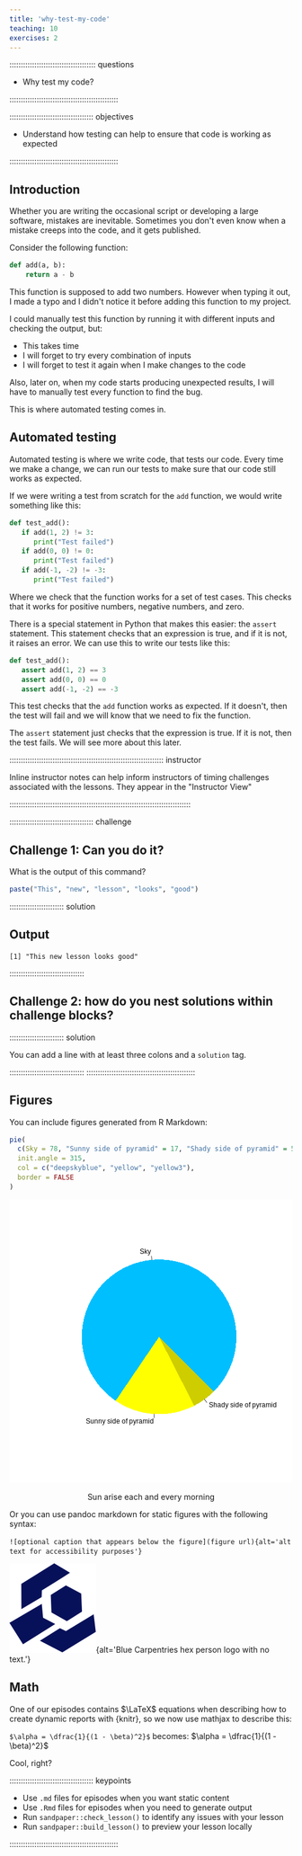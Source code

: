```yaml
---
title: 'why-test-my-code'
teaching: 10
exercises: 2
---
```


:::::::::::::::::::::::::::::::::::::: questions 

- Why test my code?

::::::::::::::::::::::::::::::::::::::::::::::::

::::::::::::::::::::::::::::::::::::: objectives

- Understand how testing can help to ensure that code is working as expected

::::::::::::::::::::::::::::::::::::::::::::::::

## Introduction

Whether you are writing the occasional script or developing a large software, mistakes are inevitable. Sometimes you don't even know when a mistake creeps into the code, and it gets published. 

Consider the following function:

```python
def add(a, b):
    return a - b
```

This function is supposed to add two numbers. However when typing it out, I made a typo and I didn't notice it before adding this function to my project.

I could manually test this function by running it with different inputs and checking the output, but:

- This takes time
- I will forget to try every combination of inputs
- I will forget to test it again when I make changes to the code

Also, later on, when my code starts producing unexpected results, I will have to manually test every function to find the bug.

This is where automated testing comes in.

## Automated testing

Automated testing is where we write code, that tests our code. Every time we make a change, we can run our tests to make sure that our code still works as expected.

If we were writing a test from scratch for the `add` function, we would write something like this:

```python
def test_add():
   if add(1, 2) != 3:
      print("Test failed")
   if add(0, 0) != 0:
      print("Test failed")
   if add(-1, -2) != -3:
      print("Test failed")
```

Where we check that the function works for a set of test cases. This checks that it works for positive numbers, negative numbers, and zero.

There is a special statement in Python that makes this easier: the `assert` statement. This statement checks that an expression is true, and if it is not, it raises an error. We can use this to write our tests like this:

```python
def test_add():
   assert add(1, 2) == 3
   assert add(0, 0) == 0
   assert add(-1, -2) == -3
```

This test checks that the `add` function works as expected. If it doesn't, then the test will fail and we will know that we need to fix the function.

The `assert` statement just checks that the expression is true. If it is not, then the test fails. We will see more about this later.

:::::::::::::::::::::::::::::::::::::::::::::::::::::::::::::::::::: instructor

Inline instructor notes can help inform instructors of timing challenges
associated with the lessons. They appear in the "Instructor View"

::::::::::::::::::::::::::::::::::::::::::::::::::::::::::::::::::::::::::::::::

::::::::::::::::::::::::::::::::::::: challenge 

## Challenge 1: Can you do it?

What is the output of this command?

```r
paste("This", "new", "lesson", "looks", "good")
```

:::::::::::::::::::::::: solution 

## Output
 
```output
[1] "This new lesson looks good"
```

:::::::::::::::::::::::::::::::::


## Challenge 2: how do you nest solutions within challenge blocks?

:::::::::::::::::::::::: solution 

You can add a line with at least three colons and a `solution` tag.

:::::::::::::::::::::::::::::::::
::::::::::::::::::::::::::::::::::::::::::::::::

## Figures

You can include figures generated from R Markdown:


```r
pie(
  c(Sky = 78, "Sunny side of pyramid" = 17, "Shady side of pyramid" = 5), 
  init.angle = 315, 
  col = c("deepskyblue", "yellow", "yellow3"), 
  border = FALSE
)
```

<div class="figure" style="text-align: center">
<img src="fig/why-test-my-code-rendered-pyramid-1.png" alt="pie chart illusion of a pyramid"  />
<p class="caption">Sun arise each and every morning</p>
</div>
Or you can use pandoc markdown for static figures with the following syntax:

`![optional caption that appears below the figure](figure url){alt='alt text for
accessibility purposes'}`

![You belong in The Carpentries!](https://raw.githubusercontent.com/carpentries/logo/master/Badge_Carpentries.svg){alt='Blue Carpentries hex person logo with no text.'}

## Math

One of our episodes contains $\LaTeX$ equations when describing how to create
dynamic reports with {knitr}, so we now use mathjax to describe this:

`$\alpha = \dfrac{1}{(1 - \beta)^2}$` becomes: $\alpha = \dfrac{1}{(1 - \beta)^2}$

Cool, right?

::::::::::::::::::::::::::::::::::::: keypoints 

- Use `.md` files for episodes when you want static content
- Use `.Rmd` files for episodes when you need to generate output
- Run `sandpaper::check_lesson()` to identify any issues with your lesson
- Run `sandpaper::build_lesson()` to preview your lesson locally

::::::::::::::::::::::::::::::::::::::::::::::::


